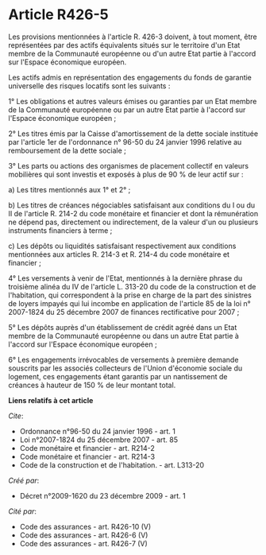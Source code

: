 # Article R426-5

Les provisions mentionnées à l'article R. 426-3 doivent, à tout moment, être représentées par des actifs équivalents situés
sur le territoire d'un Etat membre de la Communauté européenne ou d'un autre Etat partie à l'accord sur l'Espace économique
européen. 

Les actifs admis en représentation des engagements du fonds de garantie universelle des risques locatifs sont les suivants : 

1° Les obligations et autres valeurs émises ou garanties par un Etat membre de la Communauté européenne ou par un autre Etat
partie à l'accord sur l'Espace économique européen ; 

2° Les titres émis par la Caisse d'amortissement de la dette sociale instituée par l'article 1er de l'ordonnance n° 96-50 du
24 janvier 1996 relative au remboursement de la dette sociale ; 

3° Les parts ou actions des organismes de placement collectif en valeurs mobilières qui sont investis et exposés à plus de 90
% de leur actif sur : 

a) Les titres mentionnés aux 1° et 2° ; 

b) Les titres de créances négociables satisfaisant aux conditions du I ou du II de l'article R. 214-2 du code monétaire et
financier et dont la rémunération ne dépend pas, directement ou indirectement, de la valeur d'un ou plusieurs instruments
financiers à terme ; 

c) Les dépôts ou liquidités satisfaisant respectivement aux conditions mentionnées aux articles R. 214-3 et R. 214-4 du code
monétaire et financier ; 

4° Les versements à venir de l'Etat, mentionnés à la dernière phrase du troisième alinéa du IV de l'article L. 313-20 du code
de la construction et de l'habitation, qui correspondent à la prise en charge de la part des sinistres de loyers impayés qui
lui incombe en application de l'article 85 de la loi n° 2007-1824 du 25 décembre 2007 de finances rectificative pour 2007 ; 

5° Les dépôts auprès d'un établissement de crédit agréé dans un Etat membre de la Communauté européenne ou dans un autre Etat
partie à l'accord sur l'Espace économique européen ; 

6° Les engagements irrévocables de versements à première demande souscrits par les associés collecteurs de l'Union d'économie
sociale du logement, ces engagements étant garantis par un nantissement de créances à hauteur de 150 % de leur montant total.

**Liens relatifs à cet article**

_Cite_:

  - Ordonnance n°96-50 du 24 janvier 1996 - art. 1
  - Loi n°2007-1824 du 25 décembre 2007 - art. 85
  - Code monétaire et financier - art. R214-2
  - Code monétaire et financier - art. R214-3
  - Code de la construction et de l'habitation. - art. L313-20

_Créé par_:

  - Décret n°2009-1620 du 23 décembre 2009 - art. 1

_Cité par_:

  - Code des assurances - art. R426-10 (V)
  - Code des assurances - art. R426-6 (V)
  - Code des assurances - art. R426-7 (V)
